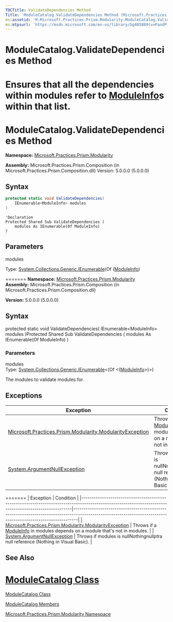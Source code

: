 ```yaml
---
TOCTitle: ValidateDependencies Method
Title: 'ModuleCatalog.ValidateDependencies Method (Microsoft.Practices.Prism.Modularity)'
ms:assetid: 'M:Microsoft.Practices.Prism.Modularity.ModuleCatalog.ValidateDependencies(System.Collections.Generic.IEnumerable{Microsoft.Practices.Prism.Modularity.ModuleInfo})'
ms:mtpsurl: 'https://msdn.microsoft.com/en-us/library/Gg405889(v=PandP.50)'
---
```


# ModuleCatalog.ValidateDependencies Method


Ensures that all the dependencies within modules refer to [ModuleInfo](https://msdn.microsoft.com/en-us/library/microsoft.practices.prism.modularity.moduleinfo(v=pandp.50))s within that list.
=======
ModuleCatalog.ValidateDependencies Method
=============================================


**Namespace:** [Microsoft.Practices.Prism.Modularity](https://msdn.microsoft.com/en-us/library/microsoft.practices.prism.modularity(v=pandp.50))


**Assembly:** Microsoft.Practices.Prism.Composition (in Microsoft.Practices.Prism.Composition.dll) Version: 5.0.0.0 (5.0.0.0)

## Syntax
```c#
protected static void ValidateDependencies(
	IEnumerable<ModuleInfo> modules
)
```
```VB
'Declaration
Protected Shared Sub ValidateDependencies ( 
	modules As IEnumerable(Of ModuleInfo)
)
```
## Parameters

modules 

Type: [System.Collections.Generic.IEnumerable](http://msdn2.microsoft.com/en-us/library/9eekhta0)(Of ([ModuleInfo](https://msdn.microsoft.com/en-us/library/microsoft.practices.prism.modularity.moduleinfo(v=pandp.50)))

=======
**Namespace:** [Microsoft.Practices.Prism.Modularity](https://msdn.microsoft.com/library/microsoft.practices.prism.modularity)
**Assembly:** Microsoft.Practices.Prism.Composition (in Microsoft.Practices.Prism.Composition.dll)

**Version:** 5.0.0.0 (5.0.0.0)

## Syntax


protected static void ValidateDependencies( IEnumerable&lt;ModuleInfo&gt; modules )Protected Shared Sub ValidateDependencies ( modules As IEnumerable(Of ModuleInfo) )

### Parameters

modules  
Type: [System.Collections.Generic.IEnumerable](http://msdn.microsoft.com/en-us/library/9eekhta0)&lt;(Of &lt;([ModuleInfo](https://msdn.microsoft.com/library/microsoft.practices.prism.modularity.moduleinfo)&gt;)&gt;)

The modules to validate modules for.

## Exceptions


| Exception | Condition |
|--|--|
| [Microsoft.Practices.Prism.Modularity.ModularityException](https://msdn.microsoft.com/en-us/library/microsoft.practices.prism.modularity.modularityexception(v=pandp.50)) | Throws if a [ModuleInfo](https://msdn.microsoft.com/en-us/library/microsoft.practices.prism.modularity.moduleinfo(v=pandp.50)) in modules depends on a module that's not in modules. |
| [System.ArgumentNullException](http://msdn2.microsoft.com/en-us/library/27426hcy)                                 | Throws if modules is nullNothingnullptra null reference (Nothing in Visual Basic).                                      |
=======
<span id="exceptionsToggle"></span>
| Exception                                                                                                                                             | Condition                                                                                                                                                    |
|-------------------------------------------------------------------------------------------------------------------------------------------------------|--------------------------------------------------------------------------------------------------------------------------------------------------------------|
| [Microsoft.Practices.Prism.Modularity.ModularityException](https://msdn.microsoft.com/library/microsoft.practices.prism.modularity.modularityexception) | Throws if a [ModuleInfo](https://msdn.microsoft.com/library/microsoft.practices.prism.modularity.moduleinfo) in modules depends on a module that's not in modules. |
| [System.ArgumentNullException](http://msdn.microsoft.com/en-us/library/27426hcy)                                                                 | Throws if modules is nullNothingnullptra null reference (Nothing in Visual Basic).                                                                           |


## See Also


[ModuleCatalog Class](https://msdn.microsoft.com/en-us/library/microsoft.practices.prism.modularity.modulecatalog(v=pandp.50))
=======

[ModuleCatalog Class](https://msdn.microsoft.com/library/microsoft.practices.prism.modularity.modulecatalog)


[ModuleCatalog Members](https://msdn.microsoft.com/en-us/library/microsoft.practices.prism.modularity.modulecatalog_members(v=pandp.50))

[Microsoft.Practices.Prism.Modularity Namespace](https://msdn.microsoft.com/en-us/library/microsoft.practices.prism.modularity(v=pandp.50))
